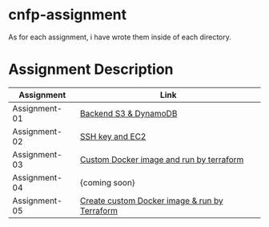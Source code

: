 # cnfp-assignment

As for each assignment, i have wrote them inside of each directory.

# Assignment Description

| Assignment | Link |
|------------|------|
| Assignment-01 | [Backend S3 & DynamoDB](/terraform%20assignment/0914/README.md) |
| Assignment-02 | [SSH key and EC2](/terraform%20assignment/0923/sshkeygen_ec2/README.md) |
| Assignment-03| [Custom Docker image and run by terraform](https://mksithu.notion.site/HelloCloud-Assignment-Docker-image-and-Terraform-110d99cce24f80fdbfadc59f25f09fc9) |
| Assignment-04|{coming soon}|
| Assignment-05| [Create custom Docker image & run by Terraform](https://mksithu.notion.site/HelloCloud-Assignment-Create-Custom-Docker-image-Run-by-Terraform-126d99cce24f801cb91fcc50c78480a8) |

